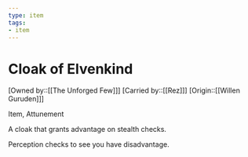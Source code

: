 ```yaml
---
type: item
tags:
- item
---
```


#  Cloak of Elvenkind

[Owned by::[[The Unforged Few]]]
[Carried by::[[Rez]]]
[Origin::[[Willen Guruden]]]

Item, Attunement

A cloak that grants advantage on stealth checks. 

Perception checks to see you have disadvantage. 
